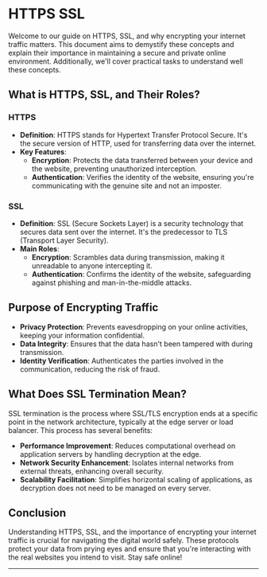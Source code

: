 # HTTPS SSL

Welcome to our guide on HTTPS, SSL, and why encrypting your internet traffic matters. This document aims to demystify these concepts and explain their importance in maintaining a secure and private online environment. Additionally, we'll cover practical tasks to understand well these concepts.

## What is HTTPS, SSL, and Their Roles?

### HTTPS

- **Definition**: HTTPS stands for Hypertext Transfer Protocol Secure. It's the secure version of HTTP, used for transferring data over the internet.
- **Key Features**:
  - **Encryption**: Protects the data transferred between your device and the website, preventing unauthorized interception.
  - **Authentication**: Verifies the identity of the website, ensuring you're communicating with the genuine site and not an imposter.

### SSL

- **Definition**: SSL (Secure Sockets Layer) is a security technology that secures data sent over the internet. It's the predecessor to TLS (Transport Layer Security).
- **Main Roles**:
  - **Encryption**: Scrambles data during transmission, making it unreadable to anyone intercepting it.
  - **Authentication**: Confirms the identity of the website, safeguarding against phishing and man-in-the-middle attacks.

## Purpose of Encrypting Traffic

- **Privacy Protection**: Prevents eavesdropping on your online activities, keeping your information confidential.
- **Data Integrity**: Ensures that the data hasn't been tampered with during transmission.
- **Identity Verification**: Authenticates the parties involved in the communication, reducing the risk of fraud.

## What Does SSL Termination Mean?

SSL termination is the process where SSL/TLS encryption ends at a specific point in the network architecture, typically at the edge server or load balancer. This process has several benefits:

- **Performance Improvement**: Reduces computational overhead on application servers by handling decryption at the edge.
- **Network Security Enhancement**: Isolates internal networks from external threats, enhancing overall security.
- **Scalability Facilitation**: Simplifies horizontal scaling of applications, as decryption does not need to be managed on every server.

## Conclusion

Understanding HTTPS, SSL, and the importance of encrypting your internet traffic is crucial for navigating the digital world safely. These protocols protect your data from prying eyes and ensure that you're interacting with the real websites you intend to visit. Stay safe online!

---
